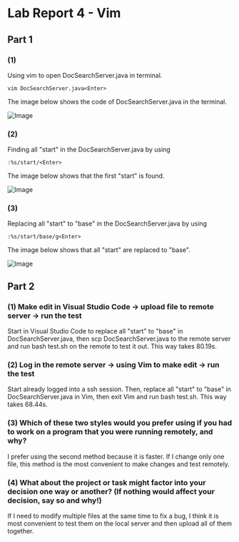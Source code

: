 # Lab Report 4 - Vim

## Part 1
### (1) 
Using vim to open DocSearchServer.java in terminal. 
```
vim DocSearchServer.java<Enter>
```
The image below shows the code of DocSearchServer.java in the terminal.

![Image](https://sara0112.github.io/cse15l-lab-reports/lab4_01.png)

### (2)
Finding all "start" in the DocSearchServer.java by using 
```
:%s/start/<Enter>
```
The image below shows that the first "start" is found.

![Image](https://sara0112.github.io/cse15l-lab-reports/lab4_02.png)

### (3)
Replacing all "start" to "base" in the DocSearchServer.java by using 
```
:%s/start/base/g<Enter>
```
The image below shows that all "start" are replaced to "base".

![Image](https://sara0112.github.io/cse15l-lab-reports/lab4_03.png)

## Part 2
### (1) Make edit in Visual Studio Code -> upload file to remote server -> run the test
Start in Visual Studio Code to replace all "start" to "base" in DocSearchServer.java, then scp DocSearchServer.java to the remote server and run bash test.sh on the remote to test it out. This way takes 80.19s.

### (2) Log in the remote server -> using Vim to make edit -> run the test
Start already logged into a ssh session. Then, replace all "start" to "base" in DocSearchServer.java in Vim, then exit Vim and run bash test.sh. This way takes 68.44s.

### (3) Which of these two styles would you prefer using if you had to work on a program that you were running remotely, and why?
I prefer using the second method because it is faster. If I change only one file, this method is the most convenient to make changes and test remotely.

### (4) What about the project or task might factor into your decision one way or another? (If nothing would affect your decision, say so and why!)
If I need to modify multiple files at the same time to fix a bug, I think it is most convenient to test them on the local server and then upload all of them together.